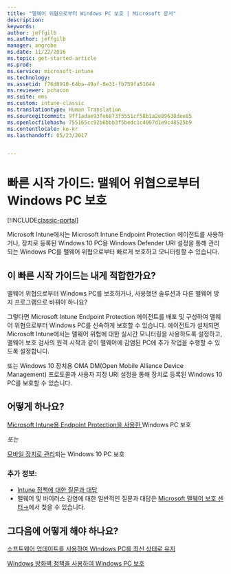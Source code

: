 ```yaml
---
title: "맬웨어 위협으로부터 Windows PC 보호 | Microsoft 문서"
description: 
keywords: 
author: jeffgilb
ms.author: jeffgilb
manager: angrobe
ms.date: 11/22/2016
ms.topic: get-started-article
ms.prod: 
ms.service: microsoft-intune
ms.technology: 
ms.assetid: f76d8910-64ba-49af-8e31-fb759fa51644
ms.reviewer: pchacon
ms.suite: ems
ms.custom: intune-classic
ms.translationtype: Human Translation
ms.sourcegitcommit: 9ff1adae93fe6873f5551cf58b1a2e89638dee85
ms.openlocfilehash: 755165cc92b6bbb3f5bedc1c4007d1e9c48525b9
ms.contentlocale: ko-kr
ms.lasthandoff: 05/23/2017


---
```


# <a name="quick-start-guide-protect-windows-pcs-against-malware-threats"></a>빠른 시작 가이드: 맬웨어 위협으로부터 Windows PC 보호

[!INCLUDE[classic-portal](../includes/classic-portal.md)]

Microsoft Intune에서는 Microsoft Intune Endpoint Protection 에이전트를 사용하거나, 장치로 등록된 Windows 10 PC용 Windows Defender URI 설정을 통해 관리되는 Windows PC를 맬웨어 위협으로부터 빠르게 보호하고 모니터링할 수 있습니다.

## <a name="is-this-quick-start-guide-right-for-me"></a>이 빠른 시작 가이드는 내게 적합한가요?
맬웨어 위협으로부터 Windows PC를 보호하거나, 사용했던 솔루션과 다른 맬웨어 방지 프로그램으로 바꿔야 하나요?

그렇다면 Microsoft Intune Endpoint Protection 에이전트를 배포 및 구성하여 맬웨어 위협으로부터 Windows PC를 신속하게 보호할 수 있습니다. 에이전트가 설치되면 Microsoft Intune에서는 맬웨어 위협에 대한 실시간 모니터링을 사용하도록 설정하고, 맬웨어 보호 검사의 원격 시작과 같이 맬웨어에 감염된 PC에 추가 작업을 수행할 수 있도록 설정합니다.

또는 Windows 10 장치용 OMA DM(Open Mobile Alliance Device Management) 프로토콜과 사용자 지정 URI 설정을 통해 장치로 등록된 Windows 10 PC를 보호할 수 있습니다.

## <a name="how-do-i-do-it"></a>어떻게 하나요?
[Microsoft Intune용 Endpoint Protection을 사용한 ](/intune-classic/deploy-use/help-secure-windows-pcs-with-endpoint-protection-for-microsoft-intune)Windows PC 보호

*또는*

[모바일 장치로 관리](/intune-classic/deploy-use/windows-10-policy-settings-in-microsoft-intune)되는 Windows 10 PC 보호


### <a name="additional-information"></a>추가 정보:
- [Intune 정책에 대한 질문과 대답](/intune-classic/deploy-use/manage-settings-and-features-on-your-devices-with-microsoft-intune-policies#frequently-asked-questions-about-intune-policies)
- 맬웨어 및 바이러스 감염에 대한 일반적인 질문과 대답은 <a href="https://www.microsoft.com/security/portal/mmpc/" target="_blank"> Microsoft 맬웨어 보호 센터&rarr;</a>에서 찾을 수 있습니다.


## <a name="what-should-i-do-next"></a>그다음에 어떻게 해야 하나요?
[소프트웨어 업데이트를 사용하여 Windows PC를 최신 상태로 유지](/intune-classic/deploy-use/keep-windows-pcs-up-to-date-with-software-updates-in-microsoft-intune)

[Windows 방화벽 정책을 사용하여 Windows PC 보호](/intune-classic/deploy-use/help-protect-windows-pcs-using-windows-firewall-policies-in-microsoft-intune)

